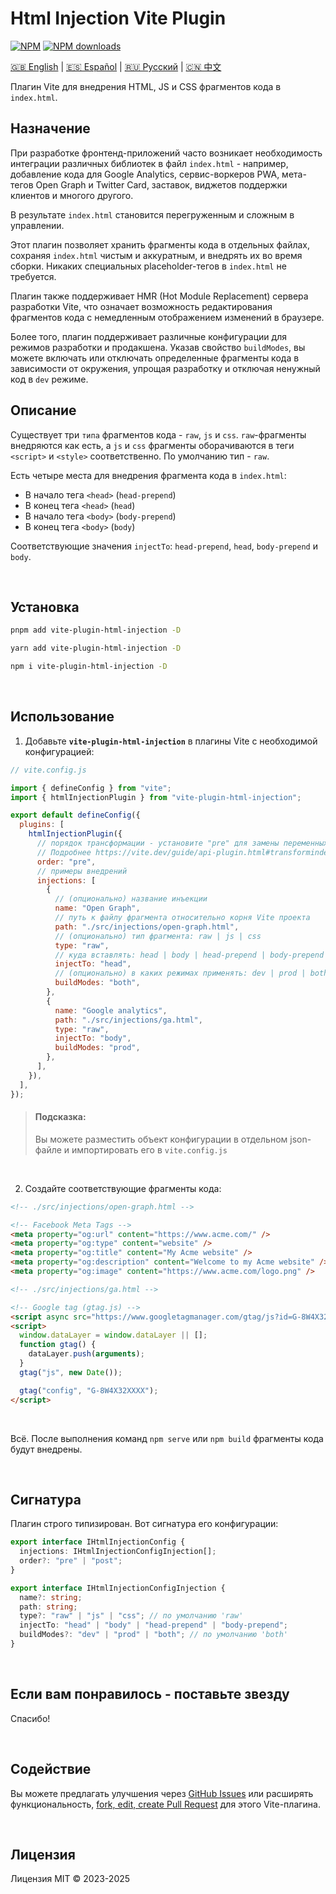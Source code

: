 # Html Injection Vite Plugin

[![NPM](https://img.shields.io/npm/v/vite-plugin-html-injection)](https://www.npmjs.com/package/vite-plugin-html-injection)
[![NPM downloads](https://img.shields.io/npm/dt/vite-plugin-html-injection)](https://www.npmjs.com/package/vite-plugin-html-injection)

[🇬🇧 English](README.md) | [🇪🇸 Español](README.es.md) | [🇷🇺 Русский](README.ru.md) | [🇨🇳 中文](README.zh.md)

Плагин Vite для внедрения HTML, JS и CSS фрагментов кода в `index.html`.

## Назначение

При разработке фронтенд-приложений часто возникает необходимость интеграции различных библиотек в файл `index.html` - например, добавление кода для Google Analytics, сервис-воркеров PWA, мета-тегов Open Graph и Twitter Card, заставок, виджетов поддержки клиентов и многого другого.

В результате `index.html` становится перегруженным и сложным в управлении.

Этот плагин позволяет хранить фрагменты кода в отдельных файлах, сохраняя `index.html` чистым и аккуратным, и внедрять их во время сборки. Никаких специальных placeholder-тегов в `index.html` не требуется.

Плагин также поддерживает HMR (Hot Module Replacement) сервера разработки Vite, что означает возможность редактирования фрагментов кода с немедленным отображением изменений в браузере.

Более того, плагин поддерживает различные конфигурации для режимов разработки и продакшена. Указав свойство `buildModes`, вы можете включать или отключать определенные фрагменты кода в зависимости от окружения, упрощая разработку и отключая ненужный код в `dev` режиме.

## Описание

Существует три `типа` фрагментов кода - `raw`, `js` и `css`. `raw`-фрагменты внедряются как есть, а `js` и `css` фрагменты оборачиваются в теги `<script>` и `<style>` соответственно. По умолчанию тип - `raw`.

Есть четыре места для внедрения фрагмента кода в `index.html`:
- В начало тега `<head>` (`head-prepend`)
- В конец тега `<head>` (`head`)
- В начало тега `<body>` (`body-prepend`)
- В конец тега `<body>` (`body`)

Соответствующие значения `injectTo`: `head-prepend`, `head`, `body-prepend` и `body`.

<br>

## Установка

```bash
pnpm add vite-plugin-html-injection -D
```
```bash
yarn add vite-plugin-html-injection -D
```
```bash
npm i vite-plugin-html-injection -D
```

<br>

## Использование

1. Добавьте **`vite-plugin-html-injection`** в плагины Vite с необходимой конфигурацией:

```js
// vite.config.js

import { defineConfig } from "vite";
import { htmlInjectionPlugin } from "vite-plugin-html-injection";

export default defineConfig({
  plugins: [
    htmlInjectionPlugin({
      // порядок трансформации - установите "pre" для замены переменных окружения в html-файлах
      // Подробнее https://vite.dev/guide/api-plugin.html#transformindexhtml
      order: "pre",
      // примеры внедрений
      injections: [
        {
          // (опционально) название инъекции
          name: "Open Graph",
          // путь к файлу фрагмента относительно корня Vite проекта
          path: "./src/injections/open-graph.html",
          // (опционально) тип фрагмента: raw | js | css
          type: "raw",
          // куда вставлять: head | body | head-prepend | body-prepend
          injectTo: "head",
          // (опционально) в каких режимах применять: dev | prod | both
          buildModes: "both",
        },
        {
          name: "Google analytics",
          path: "./src/injections/ga.html",
          type: "raw",
          injectTo: "body",
          buildModes: "prod",
        },
      ],
    }),
  ],
});
```

> #### Подсказка:
>
> Вы можете разместить объект конфигурации в отдельном json-файле и импортировать его в `vite.config.js`

<br>

2. Создайте соответствующие фрагменты кода:

```html
<!-- ./src/injections/open-graph.html -->

<!-- Facebook Meta Tags -->
<meta property="og:url" content="https://www.acme.com/" />
<meta property="og:type" content="website" />
<meta property="og:title" content="My Acme website" />
<meta property="og:description" content="Welcome to my Acme website" />
<meta property="og:image" content="https://www.acme.com/logo.png" />
```

```html
<!-- ./src/injections/ga.html -->

<!-- Google tag (gtag.js) -->
<script async src="https://www.googletagmanager.com/gtag/js?id=G-8W4X32XXXX" />
<script>
  window.dataLayer = window.dataLayer || [];
  function gtag() {
    dataLayer.push(arguments);
  }
  gtag("js", new Date());

  gtag("config", "G-8W4X32XXXX");
</script>
```

<br>

Всё. После выполнения команд `npm serve` или `npm build` фрагменты кода будут внедрены.

<br>

## Сигнатура

Плагин строго типизирован. Вот сигнатура его конфигурации:

```ts
export interface IHtmlInjectionConfig {
  injections: IHtmlInjectionConfigInjection[];
  order?: "pre" | "post";
}

export interface IHtmlInjectionConfigInjection {
  name?: string;
  path: string;
  type?: "raw" | "js" | "css"; // по умолчанию 'raw'
  injectTo: "head" | "body" | "head-prepend" | "body-prepend";
  buildModes?: "dev" | "prod" | "both"; // по умолчанию 'both'
}
```

<br>

## Если вам понравилось - поставьте звезду

Спасибо!

<br>

## Содействие

Вы можете предлагать улучшения через [GitHub Issues](https://github.com/vite-plugin-html-injection/issues) или расширять функциональность, [fork, edit, create Pull Request](https://github.com/vite-plugin-html-injection/pulls) для этого Vite-плагина.

<br>

## Лицензия

Лицензия MIT © 2023-2025
